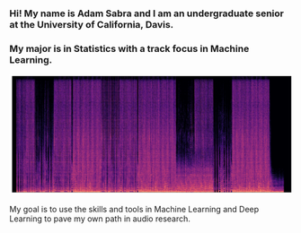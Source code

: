 ### Hi! My name is Adam Sabra and I am an undergraduate senior at the University of California, Davis.
### My major is in Statistics with a track focus in Machine Learning.

![](https://github.com/theadamsabra/theadamsabra/blob/master/spec.png)

My goal is to use the skills and tools in Machine Learning and Deep Learning to pave my own path in audio research.
